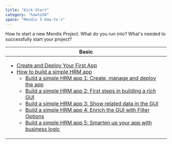 ```yaml
---
title: "Kick-Start"
category: "howto50"
space: "Mendix 5 How-to's"
---
```

How to start a new Mendix Project. What do you run into? What's needed to successfully start your project?

<table><thead><tr><th class="highlight-blue confluenceTh" data-highlight-colour="blue">Basic</th></tr></thead><tbody><tr><td colspan="1" valign="middle" class="confluenceTd"><ul class="childpages-macro"><li><a href="Create+and+Deploy+Your+First+App">Create and Deploy Your First App</a></li><li><a href="How+to+build+a+simple+HRM+app">How to build a simple HRM app</a><ul class="childpages-macro"><li><a href="14091670">Build a simple HRM app 1: Create, manage and deploy the app</a></li><li><a href="14091674">Build a simple HRM app 2: First steps in building a rich GUI</a></li><li><a href="14091713">Build a simple HRM app 3: Show related data in the GUI</a></li><li><a href="14091768">Build a simple HRM app 4: Enrich the GUI with Filter Options</a></li><li><a href="14091778">Build a simple HRM app 5: Smarten up your app with business logic</a></li></ul></li></ul></td></tr></tbody></table>